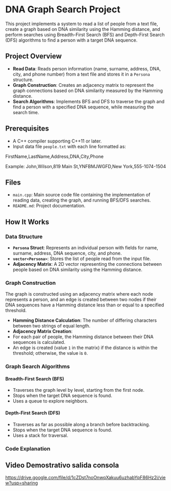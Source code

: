 # DNA Graph Search Project

This project implements a system to read a list of people from a text file, create a graph based on DNA similarity using the Hamming distance, and perform searches using Breadth-First Search (BFS) and Depth-First Search (DFS) algorithms to find a person with a target DNA sequence.

## Project Overview

- **Read Data**: Reads person information (name, surname, address, DNA, city, and phone number) from a text file and stores it in a `Persona` structure.
- **Graph Construction**: Creates an adjacency matrix to represent the graph connections based on DNA similarity measured by the Hamming distance.
- **Search Algorithms**: Implements BFS and DFS to traverse the graph and find a person with a specified DNA sequence, while measuring the search time.

## Prerequisites

- A C++ compiler supporting C++11 or later.
- Input data file `people.txt` with each line formatted as:

FirstName,LastName,Address,DNA,City,Phone

Example:
John,Wilson,819 Main St,YNFBMJWGFD,New York,555-1074-1504


## Files

- `main.cpp`: Main source code file containing the implementation of reading data, creating the graph, and running BFS/DFS searches.
- `README.md`: Project documentation.

## How It Works

### Data Structure

- **`Persona` Struct**: Represents an individual person with fields for name, surname, address, DNA sequence, city, and phone.
- **`vector<Persona>`**: Stores the list of people read from the input file.
- **Adjacency Matrix**: A 2D vector representing the connections between people based on DNA similarity using the Hamming distance.

### Graph Construction

The graph is constructed using an adjacency matrix where each node represents a person, and an edge is created between two nodes if their DNA sequences have a Hamming distance less than or equal to a specified threshold.

- **Hamming Distance Calculation**: The number of differing characters between two strings of equal length.
- **Adjacency Matrix Creation**:
- For each pair of people, the Hamming distance between their DNA sequences is calculated.
- An edge is created (value `1` in the matrix) if the distance is within the threshold; otherwise, the value is `0`.

### Graph Search Algorithms

#### Breadth-First Search (BFS)
- Traverses the graph level by level, starting from the first node.
- Stops when the target DNA sequence is found.
- Uses a queue to explore neighbors.

#### Depth-First Search (DFS)
- Traverses as far as possible along a branch before backtracking.
- Stops when the target DNA sequence is found.
- Uses a stack for traversal.

### Code Explanation

## Video Demostrativo salida consola
https://drive.google.com/file/d/1cZDst7noOnwqXakuu6uzhabYpF86Hz2i/view?usp=sharing